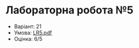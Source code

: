 # Лабораторна робота №5

- Варіант: 21
- Умова: [LR5.pdf](https://github.com/xairaven/KPI-Labs/blob/main/2ndSemester/Programming%20complex%20algorithms/Lab5/LR5.pdf)
- Оцінка: 6/5
